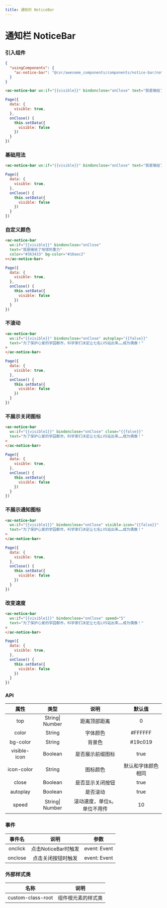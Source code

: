 ```yaml
---
title: 通知栏 NoticeBar
---
```


# 通知栏 NoticeBar
### 引入组件

```json
{
  "usingComponents": {
    "ac-notice-bar": "@csr/awesome_components/components/notice-bar/notice-bar"
  }
}
```

```html
<ac-notice-bar wx:if="{{visible}}" bindonclose="onClose" text="我是输给了地球的重力"></ac-notice-bar>
```

```js
Page({
  data: {
    visible: true,
  },
  onClose() {
    this.setData({
      visible: false
    })
  }
})
```

### 基础用法

```html
<ac-notice-bar wx:if="{{visible}}" bindonclose="onClose" text="我是输给了地球的重力"></ac-notice-bar>
```

```js
Page({
  data: {
    visible: true,
  },
  onClose() {
    this.setData({
      visible: false
    })
  }
})
```

### 自定义颜色

```html
<ac-notice-bar
  wx:if="{{visible}}" bindonclose="onClose"
  text="我是输给了地球的重力"
  color="#363433" bg-color="#10aec2"
></ac-notice-bar>
```

```js
Page({
  data: {
    visible: true,
  },
  onClose() {
    this.setData({
      visible: false
    })
  }
})
```

### 不滚动

```html
<ac-notice-bar
  wx:if="{{visible}}" bindonclose="onClose" autoplay="{{false}}"
  text="为了保护心爱的学园都市，科学家们决定让七名LV5站出来……成为偶像！"
>
</ac-notice-bar>
```

```js
Page({
  data: {
    visible: true,
  },
  onClose() {
    this.setData({
      visible: false
    })
  }
})
```

### 不展示关闭图标

```html
<ac-notice-bar
  wx:if="{{visible1}}" bindonclose="onClose" close="{{false}}"
  text="为了保护心爱的学园都市，科学家们决定让七名LV5站出来……成为偶像！"
>
</ac-notice-bar>
```

```js
Page({
  data: {
    visible: true,
  },
  onClose() {
    this.setData({
      visible: false
    })
  }
})
```

### 不展示通知图标

```html
<ac-notice-bar
  wx:if="{{visible1}}" bindonclose="onClose" visible-icon="{{false}}"
  text="为了保护心爱的学园都市，科学家们决定让七名LV5站出来……成为偶像！"
>
</ac-notice-bar>
```

```js
Page({
  data: {
    visible: true,
  },
  onClose() {
    this.setData({
      visible: false
    })
  }
})
```

### 改变速度

```html
<ac-notice-bar
  wx:if="{{visible1}}" bindonclose="onClose" speed="5"
  text="为了保护心爱的学园都市，科学家们决定让七名LV5站出来……成为偶像！"
>
</ac-notice-bar>
```

```js
Page({
  data: {
    visible: true,
  },
  onClose() {
    this.setData({
      visible: false
    })
  }
})
```

### API
| 属性 | 类型 | 说明 | 默认值 |
| :---: | :----: | :----: | :----: |
| top | String\| Number | 距离顶部距离 | 0
| color | String | 字体颜色 | #FFFFFF
| bg-color | String | 背景色 | #19c019
| visible-icon | Boolean | 是否展示前缀图标  | true
| icon-color | String | 图标颜色  | 默认和字体颜色相同
| close | Boolean | 是否显示关闭按钮 | true
| autoplay | Boolean | 是否滚动 | true
| speed | String\| Number | 滚动速度，单位s。单位不用传  | 10

### 事件
| 事件名  | 说明 | 参数 |
| :---: | :----: | :----: |
| onclick | 点击NoticeBar时触发 | event: Event
| onclose | 点击关闭按钮时触发 | event: Event

### 外部样式类

| 名称 | 说明 |
| :---: | :----: |
| custom-class-root | 组件根元素的样式类 |